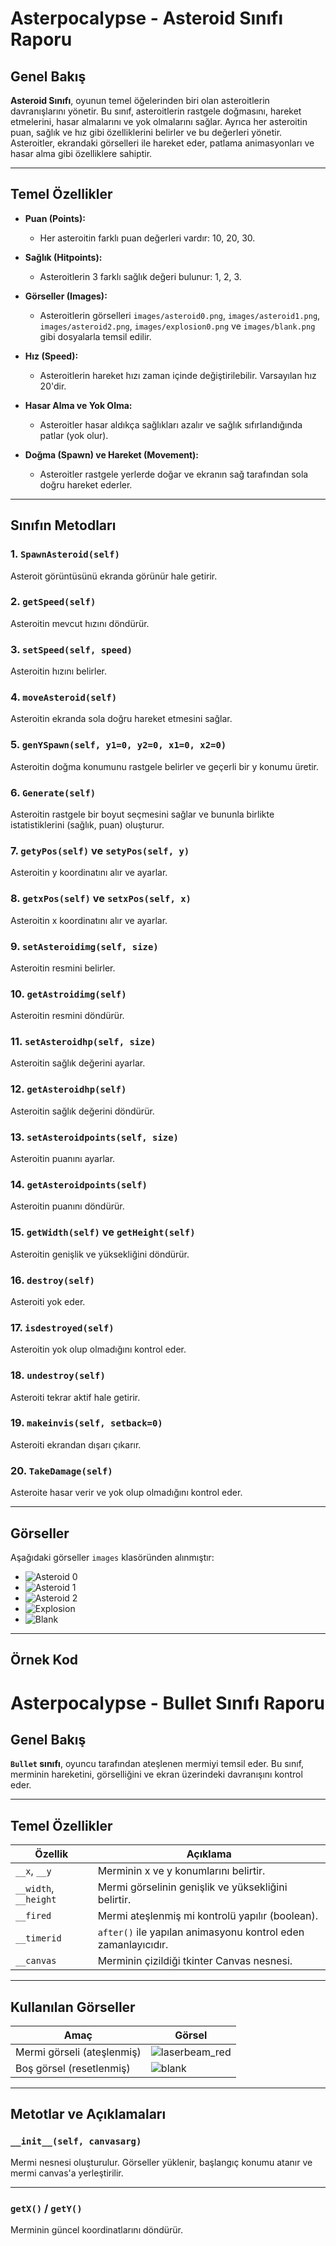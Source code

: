# Asterpocalypse - Asteroid Sınıfı Raporu

## Genel Bakış

**Asteroid Sınıfı**, oyunun temel öğelerinden biri olan asteroitlerin davranışlarını yönetir. Bu sınıf, asteroitlerin rastgele doğmasını, hareket etmelerini, hasar almalarını ve yok olmalarını sağlar. Ayrıca her asteroitin puan, sağlık ve hız gibi özelliklerini belirler ve bu değerleri yönetir. Asteroitler, ekrandaki görselleri ile hareket eder, patlama animasyonları ve hasar alma gibi özelliklere sahiptir.

---

## Temel Özellikler

- **Puan (Points):**
    - Her asteroitin farklı puan değerleri vardır: 10, 20, 30.
  
- **Sağlık (Hitpoints):**
    - Asteroitlerin 3 farklı sağlık değeri bulunur: 1, 2, 3.

- **Görseller (Images):**
    - Asteroitlerin görselleri `images/asteroid0.png`, `images/asteroid1.png`, `images/asteroid2.png`, `images/explosion0.png` ve `images/blank.png` gibi dosyalarla temsil edilir.

- **Hız (Speed):**
    - Asteroitlerin hareket hızı zaman içinde değiştirilebilir. Varsayılan hız 20'dir.

- **Hasar Alma ve Yok Olma:**
    - Asteroitler hasar aldıkça sağlıkları azalır ve sağlık sıfırlandığında patlar (yok olur).

- **Doğma (Spawn) ve Hareket (Movement):**
    - Asteroitler rastgele yerlerde doğar ve ekranın sağ tarafından sola doğru hareket ederler.

---

## Sınıfın Metodları

### 1. `SpawnAsteroid(self)`
   Asteroit görüntüsünü ekranda görünür hale getirir.

### 2. `getSpeed(self)`
   Asteroitin mevcut hızını döndürür.

### 3. `setSpeed(self, speed)`
   Asteroitin hızını belirler.

### 4. `moveAsteroid(self)`
   Asteroitin ekranda sola doğru hareket etmesini sağlar.

### 5. `genYSpawn(self, y1=0, y2=0, x1=0, x2=0)`
   Asteroitin doğma konumunu rastgele belirler ve geçerli bir y konumu üretir.

### 6. `Generate(self)`
   Asteroitin rastgele bir boyut seçmesini sağlar ve bununla birlikte istatistiklerini (sağlık, puan) oluşturur.

### 7. `getyPos(self)` ve `setyPos(self, y)`
   Asteroitin y koordinatını alır ve ayarlar.

### 8. `getxPos(self)` ve `setxPos(self, x)`
   Asteroitin x koordinatını alır ve ayarlar.

### 9. `setAsteroidimg(self, size)`
   Asteroitin resmini belirler.

### 10. `getAstroidimg(self)`
   Asteroitin resmini döndürür.

### 11. `setAsteroidhp(self, size)`
   Asteroitin sağlık değerini ayarlar.

### 12. `getAsteroidhp(self)`
   Asteroitin sağlık değerini döndürür.

### 13. `setAsteroidpoints(self, size)`
   Asteroitin puanını ayarlar.

### 14. `getAsteroidpoints(self)`
   Asteroitin puanını döndürür.

### 15. `getWidth(self)` ve `getHeight(self)`
   Asteroitin genişlik ve yüksekliğini döndürür.

### 16. `destroy(self)`
   Asteroiti yok eder.

### 17. `isdestroyed(self)`
   Asteroitin yok olup olmadığını kontrol eder.

### 18. `undestroy(self)`
   Asteroiti tekrar aktif hale getirir.

### 19. `makeinvis(self, setback=0)`
   Asteroiti ekrandan dışarı çıkarır.

### 20. `TakeDamage(self)`
   Asteroite hasar verir ve yok olup olmadığını kontrol eder.

---

## Görseller

Aşağıdaki görseller `images` klasöründen alınmıştır:

- ![Asteroid 0](images/asteroid0.png)
- ![Asteroid 1](images/asteroid1.png)
- ![Asteroid 2](images/asteroid2.png)
- ![Explosion](images/explosion0.png)
- ![Blank](images/blank.png)

---

## Örnek Kod

#  Asterpocalypse - Bullet Sınıfı Raporu

##  Genel Bakış

**`Bullet` sınıfı**, oyuncu tarafından ateşlenen mermiyi temsil eder. Bu sınıf, merminin hareketini, görselliğini ve ekran üzerindeki davranışını kontrol eder.

---

##  Temel Özellikler

| Özellik         | Açıklama |
|-----------------|----------|
| `__x`, `__y`    | Merminin x ve y konumlarını belirtir. |
| `__width`, `__height` | Mermi görselinin genişlik ve yüksekliğini belirtir. |
| `__fired`       | Mermi ateşlenmiş mi kontrolü yapılır (boolean). |
| `__timerid`     | `after()` ile yapılan animasyonu kontrol eden zamanlayıcıdır. |
| `__canvas`      | Merminin çizildiği tkinter Canvas nesnesi. |

---

##  Kullanılan Görseller

| Amaç                         | Görsel |
|-----------------------------|--------|
| Mermi görseli (ateşlenmiş)  | ![laserbeam_red](images/laserbeam_red.png) |
| Boş görsel (resetlenmiş)    | ![blank](images/blank.png) |

---

##  Metotlar ve Açıklamaları

### `__init__(self, canvasarg)`
Mermi nesnesi oluşturulur. Görseller yüklenir, başlangıç konumu atanır ve mermi canvas'a yerleştirilir.

---

### `getX()` / `getY()`
Merminin güncel koordinatlarını döndürür.



